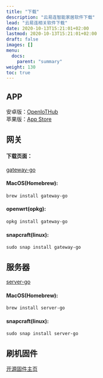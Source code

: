 ```yaml
---
title: "下载"
description: "云易连智能家居软件下载"
lead: "云易连相关软件下载"
date: 2020-10-13T15:21:01+02:00
lastmod: 2020-10-13T15:21:01+02:00
draft: false
images: []
menu:
  docs:
    parent: "summary"
weight: 130
toc: true
---
```


## APP
安卓版：[OpenIoTHub](https://github.com/OpenIoTHub/OpenIoTHub/releases)  
苹果版：[App Store](https://apps.apple.com/cn/app/%E4%BA%91%E6%98%93%E8%BF%9E/id1501554327)  
## 网关
#### 下载页面：
[gateway-go](https://github.com/OpenIoTHub/gateway-go/releases)   
#### MacOS(Homebrew):   
```
brew install gateway-go
```
#### openwrt(opkg):   
```
opkg install gateway-go
```
#### snapcraft(linux):   
```
sudo snap install gateway-go
```
## 服务器
[server-go](https://github.com/OpenIoTHub/serevr-go/releases)   
#### MacOS(Homebrew):   
```
brew install server-go
```
#### snapcraft(linux):   
```
sudo snap install server-go
```
## 刷机固件
[开源固件主页](https://github.com/IoTDevice)